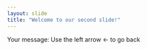 ```yaml
---
layout: slide
title: "Welcome to our second slide!"
---
```

Your message:
Use the left arrow <- to go back
